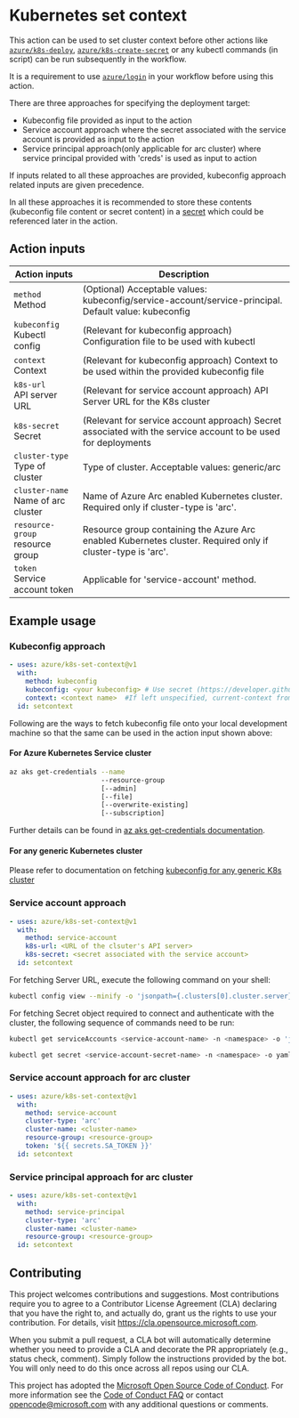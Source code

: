 # Kubernetes set context

This action can be used to set cluster context before other actions like [`azure/k8s-deploy`](https://github.com/Azure/k8s-deploy/tree/master), [`azure/k8s-create-secret`](https://github.com/Azure/k8s-create-secret/tree/master) or any kubectl commands (in script) can be run subsequently in the workflow.

It is a requirement to use [`azure/login`](https://github.com/Azure/login/tree/master) in your workflow before using this action. 

There are three approaches for specifying the deployment target:

- Kubeconfig file provided as input to the action
- Service account approach where the secret associated with the service account is provided as input to the action
- Service principal approach(only applicable for arc cluster) where service principal provided with 'creds' is used as input to action 

If inputs related to all these approaches are provided, kubeconfig approach related inputs are given precedence.

In all these approaches it is recommended to store these contents (kubeconfig file content or secret content) in a [secret](https://developer.github.com/actions/managing-workflows/storing-secrets/) which could be referenced later in the action.

## Action inputs

<table>
  <thead>
    <tr>
      <th>Action inputs</th>
      <th>Description</th>
    </tr>
  </thead>
  <tr>
    <td><code>method</code><br/>Method</td>
    <td>(Optional) Acceptable values: kubeconfig/service-account/service-principal. Default value: kubeconfig</td>
  </tr>
  <tr>
    <td><code>kubeconfig</code><br/>Kubectl config</td>
    <td>(Relevant for kubeconfig approach) Configuration file to be used with kubectl</td>
  </tr>
  <tr>
    <td><code>context</code><br/>Context</td>
    <td>(Relevant for kubeconfig approach) Context to be used within the provided kubeconfig file</td>
  </tr>
  <tr>
    <td><code>k8s-url</code><br/>API server URL</td>
    <td>(Relevant for service account approach) API Server URL for the K8s cluster</td>
  </tr>
  <tr>
    <td><code>k8s-secret</code><br/>Secret</td>
    <td>(Relevant for service account approach) Secret associated with the service account to be used for deployments</td>
  </tr>
  <tr>
    <td><code>cluster-type</code><br/>Type of cluster</td>
    <td>Type of cluster. Acceptable values: generic/arc</td>
  </tr>
  <tr>
    <td><code>cluster-name</code><br/>Name of arc cluster</td>
    <td>Name of Azure Arc enabled Kubernetes cluster. Required only if cluster-type is 'arc'.</td>
  </tr>
  <tr>
    <td><code>resource-group</code><br/>resource group</td>
    <td>Resource group containing the Azure Arc enabled Kubernetes cluster. Required only if cluster-type is 'arc'.</td>
  </tr>
  <tr>
    <td><code>token</code><br/>Service account token</td>
    <td>Applicable for 'service-account' method.</td>
  </tr>
</table>

## Example usage

### Kubeconfig approach

```yaml
- uses: azure/k8s-set-context@v1
  with:
    method: kubeconfig
    kubeconfig: <your kubeconfig> # Use secret (https://developer.github.com/actions/managing-workflows/storing-secrets/)
    context: <context name>  #If left unspecified, current-context from kubeconfig is used as default
  id: setcontext
```

Following are the ways to fetch kubeconfig file onto your local development machine so that the same can be used in the action input shown above:

#### For Azure Kubernetes Service cluster

```sh
az aks get-credentials --name
                       --resource-group
                       [--admin]
                       [--file]
                       [--overwrite-existing]
                       [--subscription]
```

Further details can be found in [az aks get-credentials documentation](https://docs.microsoft.com/en-us/cli/azure/aks?view=azure-cli-latest#az-aks-get-credentials).

#### For any generic Kubernetes cluster

Please refer to documentation on fetching [kubeconfig for any generic K8s cluster](https://kubernetes.io/docs/concepts/configuration/organize-cluster-access-kubeconfig/)

### Service account approach

```yaml
- uses: azure/k8s-set-context@v1
  with:
    method: service-account
    k8s-url: <URL of the clsuter's API server>
    k8s-secret: <secret associated with the service account>
  id: setcontext
```

For fetching Server URL, execute the following command on your shell:

```sh
kubectl config view --minify -o 'jsonpath={.clusters[0].cluster.server}'
```

For fetching Secret object required to connect and authenticate with the cluster, the following sequence of commands need to be run:

```sh
kubectl get serviceAccounts <service-account-name> -n <namespace> -o 'jsonpath={.secrets[*].name}'
```

```sh
kubectl get secret <service-account-secret-name> -n <namespace> -o yaml
```

### Service account approach for arc cluster

```yaml
- uses: azure/k8s-set-context@v1
  with:
    method: service-account
    cluster-type: 'arc'
    cluster-name: <cluster-name>
    resource-group: <resource-group>
    token: '${{ secrets.SA_TOKEN }}'
  id: setcontext
```

### Service principal approach for arc cluster

```yaml
- uses: azure/k8s-set-context@v1
  with:
    method: service-principal
    cluster-type: 'arc'
    cluster-name: <cluster-name>
    resource-group: <resource-group>
  id: setcontext
```

## Contributing

This project welcomes contributions and suggestions.  Most contributions require you to agree to a
Contributor License Agreement (CLA) declaring that you have the right to, and actually do, grant us
the rights to use your contribution. For details, visit https://cla.opensource.microsoft.com.

When you submit a pull request, a CLA bot will automatically determine whether you need to provide
a CLA and decorate the PR appropriately (e.g., status check, comment). Simply follow the instructions
provided by the bot. You will only need to do this once across all repos using our CLA.

This project has adopted the [Microsoft Open Source Code of Conduct](https://opensource.microsoft.com/codeofconduct/).
For more information see the [Code of Conduct FAQ](https://opensource.microsoft.com/codeofconduct/faq/) or
contact [opencode@microsoft.com](mailto:opencode@microsoft.com) with any additional questions or comments.
